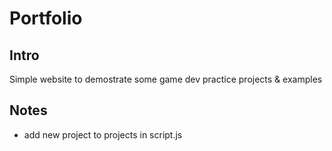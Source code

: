 # Portfolio

## Intro
Simple website to demostrate some game dev practice projects & examples

## Notes
- add new project to projects in script.js